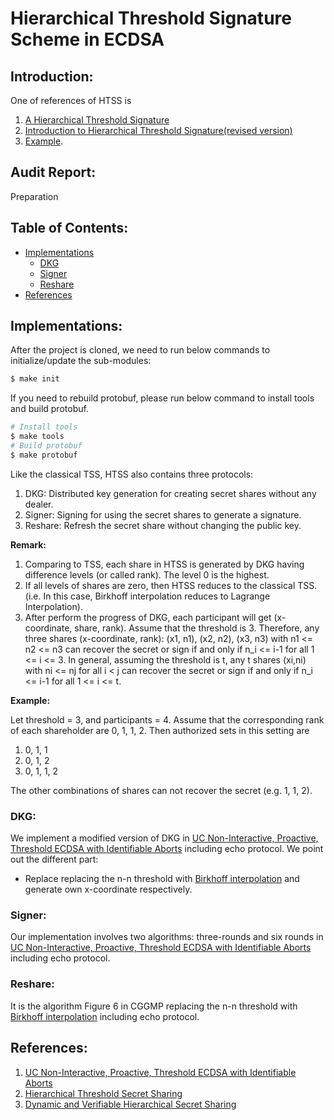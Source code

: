 
# Hierarchical Threshold Signature Scheme in ECDSA

## Introduction:
One of references of HTSS is 
1. [A Hierarchical Threshold Signature](https://medium.com/getamis/a-hierarchical-threshold-signature-830683b87873)
2. [Introduction to Hierarchical Threshold Signature(revised version)](https://medium.com/getamis/introduction-to-hierarchical-threshold-signature-revised-version-7446719bf427)
3. [Example](#Example).


## Audit Report:
Preparation

## Table of Contents:

*	[Implementations](#implementation)
	*	[DKG](#DKG)
    *	[Signer](#Signer)
    *	[Reshare](#Reshare)
*	[References](#reference)


<h2 id="implementation">Implementations:</h2>

After the project is cloned, we need to run below commands to initialize/update the sub-modules:

```sh
$ make init
```

If you need to rebuild protobuf, please run below command to install tools and build protobuf.
```sh
# Install tools
$ make tools
# Build protobuf
$ make protobuf
```


Like the classical TSS, HTSS also contains three protocols:

1. DKG: Distributed key generation for creating secret shares without any dealer.
2. Signer: Signing for using the secret shares to generate a signature.
3. Reshare: Refresh the secret share without changing the public key.

**Remark:**
1. Comparing to TSS, each share in HTSS is  generated by DKG having difference levels (or called rank). The level 0 is the highest.
2. If all levels of shares are zero, then HTSS reduces to the classical TSS. (i.e. In this case, Birkhoff interpolation reduces to Lagrange Interpolation).
3. After perform the progress of DKG, each participant will get (x-coordinate, share, rank). Assume that the threshold is 3. Therefore, any three shares (x-coordinate, rank): (x1, n1), (x2, n2), (x3, n3)  with n1 <= n2 <= n3  can recover the secret or sign if and only if 
n_i <= i-1 for all 1 <= i <= 3. In general, assuming the threshold is t, any t shares (xi,ni) with ni <= nj for all i < j can recover the secret or sign if and only if n_i <= i-1 for all 1 <= i <= t.

**Example:**

Let threshold = 3, and participants = 4. Assume that the corresponding rank of each shareholder are 0, 1, 1, 2. Then authorized sets in this setting are 
1. 0, 1, 1
2. 0, 1, 2
3. 0, 1, 1, 2

The other combinations of shares can not recover the secret (e.g. 1, 1, 2).


<h3 id="DKG">DKG:</h3>

We implement a modified version of DKG in [UC Non-Interactive, Proactive, Threshold ECDSA with Identifiable Aborts](https://eprint.iacr.org/2021/060.pdf) including echo protocol.
We point out the different part:
* Replace replacing the n-n threshold with [Birkhoff interpolation](https://en.wikipedia.org/wiki/Birkhoff_interpolation) and generate own x-coordinate respectively.

<h3 id="Signer">Signer:</h3>

Our implementation involves two algorithms: three-rounds and six rounds in [UC Non-Interactive, Proactive, Threshold ECDSA with Identifiable Aborts](https://eprint.iacr.org/2021/060.pdf) including echo protocol.

<h3 id="Reshare">Reshare:</h3>

It is the algorithm Figure 6 in CGGMP replacing the n-n threshold with [Birkhoff interpolation](https://en.wikipedia.org/wiki/Birkhoff_interpolation) including echo protocol.


<h2 id="reference">References:</h2>

1. [UC Non-Interactive, Proactive, Threshold ECDSA with Identifiable Aborts](https://eprint.iacr.org/2021/060.pdf)
2. [Hierarchical Threshold Secret Sharing](https://www.openu.ac.il/lists/mediaserver_documents/personalsites/tamirtassa/hss_conf.pdf)
3. [Dynamic and Verifiable Hierarchical Secret Sharing](https://eprint.iacr.org/2017/724.pdf)
